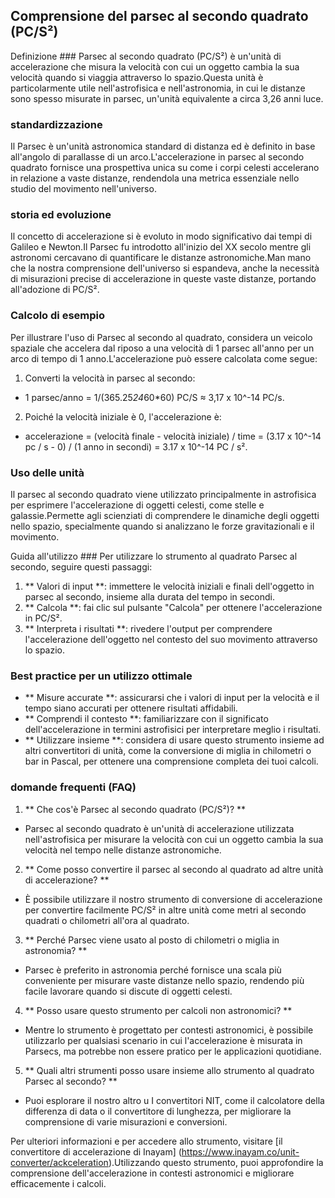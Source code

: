 ## Comprensione del parsec al secondo quadrato (PC/S²)

Definizione ###
Parsec al secondo quadrato (PC/S²) è un'unità di accelerazione che misura la velocità con cui un oggetto cambia la sua velocità quando si viaggia attraverso lo spazio.Questa unità è particolarmente utile nell'astrofisica e nell'astronomia, in cui le distanze sono spesso misurate in parsec, un'unità equivalente a circa 3,26 anni luce.

### standardizzazione
Il Parsec è un'unità astronomica standard di distanza ed è definito in base all'angolo di parallasse di un arco.L'accelerazione in parsec al secondo quadrato fornisce una prospettiva unica su come i corpi celesti accelerano in relazione a vaste distanze, rendendola una metrica essenziale nello studio del movimento nell'universo.

### storia ed evoluzione
Il concetto di accelerazione si è evoluto in modo significativo dai tempi di Galileo e Newton.Il Parsec fu introdotto all'inizio del XX secolo mentre gli astronomi cercavano di quantificare le distanze astronomiche.Man mano che la nostra comprensione dell'universo si espandeva, anche la necessità di misurazioni precise di accelerazione in queste vaste distanze, portando all'adozione di PC/S².

### Calcolo di esempio
Per illustrare l'uso di Parsec al secondo al quadrato, considera un veicolo spaziale che accelera dal riposo a una velocità di 1 parsec all'anno per un arco di tempo di 1 anno.L'accelerazione può essere calcolata come segue:

1. Converti la velocità in parsec al secondo:
- 1 parsec/anno = 1/(365.25*24*60*60) PC/S ≈ 3,17 x 10^-14 PC/s.
2. Poiché la velocità iniziale è 0, l'accelerazione è:
- accelerazione = (velocità finale - velocità iniziale) / time = (3.17 x 10^-14 pc / s - 0) / (1 anno in secondi) = 3.17 x 10^-14 PC / s².

### Uso delle unità
Il parsec al secondo quadrato viene utilizzato principalmente in astrofisica per esprimere l'accelerazione di oggetti celesti, come stelle e galassie.Permette agli scienziati di comprendere le dinamiche degli oggetti nello spazio, specialmente quando si analizzano le forze gravitazionali e il movimento.

Guida all'utilizzo ###
Per utilizzare lo strumento al quadrato Parsec al secondo, seguire questi passaggi:
1. ** Valori di input **: immettere le velocità iniziali e finali dell'oggetto in parsec al secondo, insieme alla durata del tempo in secondi.
2. ** Calcola **: fai clic sul pulsante "Calcola" per ottenere l'accelerazione in PC/S².
3. ** Interpreta i risultati **: rivedere l'output per comprendere l'accelerazione dell'oggetto nel contesto del suo movimento attraverso lo spazio.

### Best practice per un utilizzo ottimale
- ** Misure accurate **: assicurarsi che i valori di input per la velocità e il tempo siano accurati per ottenere risultati affidabili.
- ** Comprendi il contesto **: familiarizzare con il significato dell'accelerazione in termini astrofisici per interpretare meglio i risultati.
- ** Utilizzare insieme **: considera di usare questo strumento insieme ad altri convertitori di unità, come la conversione di miglia in chilometri o bar in Pascal, per ottenere una comprensione completa dei tuoi calcoli.

### domande frequenti (FAQ)

1. ** Che cos'è Parsec al secondo quadrato (PC/S²)? **
- Parsec al secondo quadrato è un'unità di accelerazione utilizzata nell'astrofisica per misurare la velocità con cui un oggetto cambia la sua velocità nel tempo nelle distanze astronomiche.

2. ** Come posso convertire il parsec al secondo al quadrato ad altre unità di accelerazione? **
- È possibile utilizzare il nostro strumento di conversione di accelerazione per convertire facilmente PC/S² in altre unità come metri al secondo quadrati o chilometri all'ora al quadrato.

3. ** Perché Parsec viene usato al posto di chilometri o miglia in astronomia? **
- Parsec è preferito in astronomia perché fornisce una scala più conveniente per misurare vaste distanze nello spazio, rendendo più facile lavorare quando si discute di oggetti celesti.

4. ** Posso usare questo strumento per calcoli non astronomici? **
- Mentre lo strumento è progettato per contesti astronomici, è possibile utilizzarlo per qualsiasi scenario in cui l'accelerazione è misurata in Parsecs, ma potrebbe non essere pratico per le applicazioni quotidiane.

5. ** Quali altri strumenti posso usare insieme allo strumento al quadrato Parsec al secondo? **
- Puoi esplorare il nostro altro u I convertitori NIT, come il calcolatore della differenza di data o il convertitore di lunghezza, per migliorare la comprensione di varie misurazioni e conversioni.

Per ulteriori informazioni e per accedere allo strumento, visitare [il convertitore di accelerazione di Inayam] (https://www.inayam.co/unit-converter/ackceleration).Utilizzando questo strumento, puoi approfondire la comprensione dell'accelerazione in contesti astronomici e migliorare efficacemente i calcoli.
